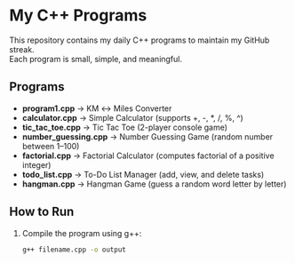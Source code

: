 # My C++ Programs

This repository contains my daily C++ programs to maintain my GitHub streak.  
Each program is small, simple, and meaningful.

## Programs
- **program1.cpp** → KM ↔ Miles Converter  
- **calculator.cpp** → Simple Calculator (supports +, -, *, /, %, ^)  
- **tic_tac_toe.cpp** → Tic Tac Toe (2-player console game)  
- **number_guessing.cpp** → Number Guessing Game (random number between 1–100)
- **factorial.cpp** → Factorial Calculator (computes factorial of a positive integer)
- **todo_list.cpp** → To-Do List Manager (add, view, and delete tasks)
- **hangman.cpp** → Hangman Game (guess a random word letter by letter)
## How to Run
1. Compile the program using g++:
   ```bash
   g++ filename.cpp -o output